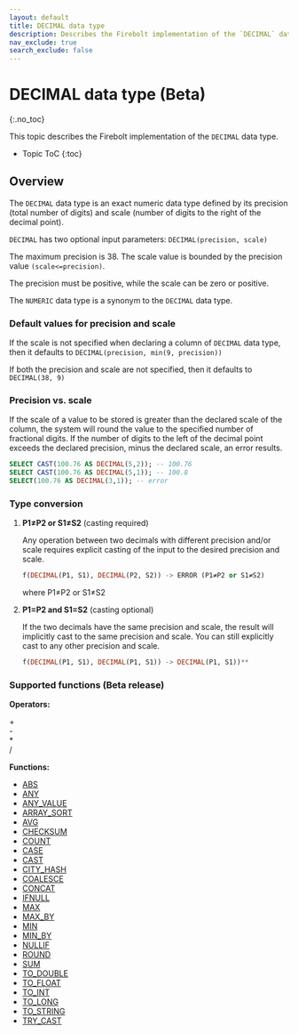 ```yaml
---
layout: default
title: DECIMAL data type
description: Describes the Firebolt implementation of the `DECIMAL` data type
nav_exclude: true
search_exclude: false
---
```


# DECIMAL data type (Beta)
{:.no_toc}

This topic describes the Firebolt implementation of the `DECIMAL` data type.

* Topic ToC
{:toc}

## Overview

The `DECIMAL` data type is an exact numeric data type defined by its precision (total number of digits) and scale (number of digits to the right of the decimal point). 

`DECIMAL` has two optional input parameters: `DECIMAL(precision, scale)`

The maximum precision is 38. The scale value is bounded by the precision value `(scale<=precision)`. 

The precision must be positive, while the scale can be zero or positive.

The `NUMERIC` data type is a synonym to the `DECIMAL` data type.

### Default values for precision and scale

If the scale is not specified when declaring a column of `DECIMAL` data type, then it defaults to `DECIMAL(precision, min(9, precision))`

If both the precision and scale are not specified, then it defaults to 
`DECIMAL(38, 9)`

### Precision vs. scale

If the scale of a value to be stored is greater than the declared scale of the column, the system will round the value to the specified number of fractional digits. If the number of digits to the left of the decimal point exceeds the declared precision, minus the declared scale, an error results.

  ```sql
  SELECT CAST(100.76 AS DECIMAL(5,2)); -- 100.76
  SELECT CAST(100.76 AS DECIMAL(5,1)); -- 100.8
  SELECT(100.76 AS DECIMAL(3,1)); -- error
  ```
### Type conversion

1. **P1≠P2 or S1≠S2** (casting required)

    Any operation between two decimals with different precision and/or scale requires explicit casting of the input to the desired precision and scale. 

    ```sql
    f(DECIMAL(P1, S1), DECIMAL(P2, S2)) -> ERROR (P1≠P2 or S1≠S2) 
    ```
    where P1≠P2 or S1≠S2


2. **P1=P2 and S1=S2** (casting optional)

    If the two decimals have the same precision and scale, the result will implicitly cast to the same precision and scale. You can still explicitly cast to any other precision and scale.
  
    ```sql
    f(DECIMAL(P1, S1), DECIMAL(P1, S1)) -> DECIMAL(P1, S1))**
    ```
 
### Supported functions (Beta release)

**Operators:**

+<br>
-<br>
*<br>
/<br>

**Functions:**

* [ABS](../sql-reference/functions-reference/abs.md)
* [ANY](../sql-reference/functions-reference/any.md)
* [ANY\_VALUE](../sql-reference/functions-reference/any_value.md)
* [ARRAY\_SORT](../sql-reference/functions-reference/array-sort.md)
* [AVG](../sql-reference/functions-reference/avg.md)
* [CHECKSUM](../sql-reference/functions-reference/checksum.md)
* [COUNT](../sql-reference/functions-reference/count.md)
* [CASE](../sql-reference/functions-reference/case.md)
* [CAST](../sql-reference/functions-reference/cast.md)
* [CITY\_HASH](../sql-reference/functions-reference/city-hash.md)
* [COALESCE](../sql-reference/functions-reference/coalesce.md) 
* [CONCAT](../sql-reference/functions-reference/concat.md)
* [IFNULL](../sql-reference/functions-reference/ifnull.md) 
* [MAX](../sql-reference/functions-reference/max.md) 
* [MAX\_BY](../sql-reference/functions-reference/max-by.md) 
* [MIN](../sql-reference/functions-reference/min.md) 
* [MIN\_BY](../sql-reference/functions-reference/min-by.md) 
* [NULLIF](../sql-reference/functions-reference/nullif.md)
* [ROUND](../sql-reference/functions-reference/round.md)
* [SUM](../sql-reference/functions-reference/sum.md)
* [TO\_DOUBLE](../sql-reference/functions-reference/to-double.md) 
* [TO\_FLOAT](../sql-reference/functions-reference/to-float.md) 
* [TO\_INT](../sql-reference/functions-reference/to-int.md)
* [TO\_LONG](../sql-reference/functions-reference/to-long.md)
* [TO\_STRING](../sql-reference/functions-reference/to-string.md)
* [TRY\_CAST](../sql-reference/functions-reference/try-cast.md)
